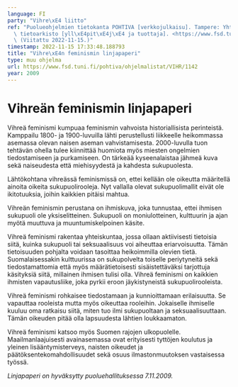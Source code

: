 ```yaml
---
language: FI
party: "Vihre\xE4 liitto"
ref: "Puolueohjelmien tietokanta POHTIVA [verkkojulkaisu]. Tampere: Yhteiskuntatieteellinen\
  \ tietoarkisto [yll\xE4pit\xE4j\xE4 ja tuottaja]. <https://www.fsd.tuni.fi/pohtiva>.\
  \ (Viitattu 2022-11-15.)"
timestamp: 2022-11-15 17:33:48.188793
title: "Vihre\xE4n feminismin linjapaperi"
type: muu ohjelma
url: https://www.fsd.tuni.fi/pohtiva/ohjelmalistat/VIHR/1142
year: 2009
---
```



# Vihreän feminismin linjapaperi


Vihreä feminismi kumpuaa feminismin vahvoista historiallisista perinteistä. Kamppailu 1800- ja 1900-luvuilla lähti perustellusti liikkeelle heikommassa asemassa olevan naisen aseman vahvistamisesta. 2000-luvulla tuon tehtävän ohella tulee kiinnittää huomiota myös miesten ongelmien tiedostamiseen ja purkamiseen. On tärkeää kyseenalaistaa jähmeä kuva sekä naiseudesta että miehisyydestä ja kahdesta sukupuolesta.


Lähtökohtana vihreässä feminismissä on, ettei kellään ole oikeutta määritellä ainoita oikeita sukupuolirooleja. Nyt vallalla olevat sukupuolimallit eivät ole ikitotuuksia, joihin kaikkien pitäisi mahtua.


Vihreän feminismin perustana on ihmiskuva, joka tunnustaa, ettei ihmisen sukupuoli ole yksiselitteinen. Sukupuoli on moniulotteinen, kulttuurin ja ajan myötä muuttuva ja muuntumiskelpoinen käsite.


Vihreä feminismi rakentaa yhteiskuntaa, jossa ollaan aktiivisesti tietoisia siitä, kuinka sukupuoli tai seksuaalisuus voi aiheuttaa eriarvoisuutta. Tämän tietoisuuden pohjalta voidaan tasoittaa heikoimmilla olevien tietä. Suomalaisessakin kulttuurissa on sukupolvelta toiselle periytyneitä sekä tiedostamattomia että myös määrätietoisesti sisäistettäväksi tarjottuja käsityksiä siitä, millainen ihmisen tulisi olla. Vihreä feminismi on kaikkien ihmisten vapautusliike, joka pyrkii eroon jäykistyneistä sukupuolirooleista.


Vihreä feminismi rohkaisee tiedostamaan ja kunnioittamaan erilaisuutta. Se vapauttaa rooleista mutta myös oikeuttaa rooleihin. Jokaiselle ihmiselle kuuluu oma ratkaisu siitä, miten tuo ilmi sukupuoltaan ja seksuaalisuuttaan. Tämän oikeuden pitää olla lapsuudesta lähtien loukkaamaton.


Vihreä feminismi katsoo myös Suomen rajojen ulkopuolelle. Maailmanlaajuisesti avainasemassa ovat erityisesti tyttöjen koulutus ja yleinen lisääntymisterveys, naisten oikeudet ja päätöksentekomahdollisuudet sekä osuus ilmastonmuutoksen vastaisessa työssä.


*Linjapaperi on hyväksytty puoluehallituksessa 7.11.2009.*



